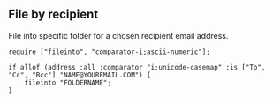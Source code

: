 ## File by recipient

File into specific folder for a chosen recipient email address.

~~~sieve
require ["fileinto", "comparator-i;ascii-numeric"];

if allof (address :all :comparator "i;unicode-casemap" :is ["To", "Cc", "Bcc"] "NAME@YOUREMAIL.COM") {
    fileinto "FOLDERNAME";
}
~~~
